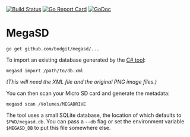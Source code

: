 [![Build Status](https://travis-ci.com/bodgit/megasd.svg?branch=master)](https://travis-ci.com/bodgit/megasd)
[![Go Report Card](https://goreportcard.com/badge/github.com/bodgit/megasd)](https://goreportcard.com/report/github.com/bodgit/megasd)
[![GoDoc](https://godoc.org/github.com/bodgit/megasd?status.svg)](https://godoc.org/github.com/bodgit/megasd)

# MegaSD
```
go get github.com/bodgit/megasd/...
```
To import an existing database generated by the [C# tool](https://github.com/Terraonion-dev/GameDBManagerMD):
```
megasd import /path/to/db.xml
```
_(This will need the XML file and the original PNG image files.)_

You can then scan your Micro SD card and generate the metadata:
```
megasd scan /Volumes/MEGADRIVE
```
The tool uses a small SQLite database, the location of which defaults to `$PWD/megasd.db`.
You can pass a `--db` flag or set the environment variable `$MEGASD_DB` to put this file somewhere else.
